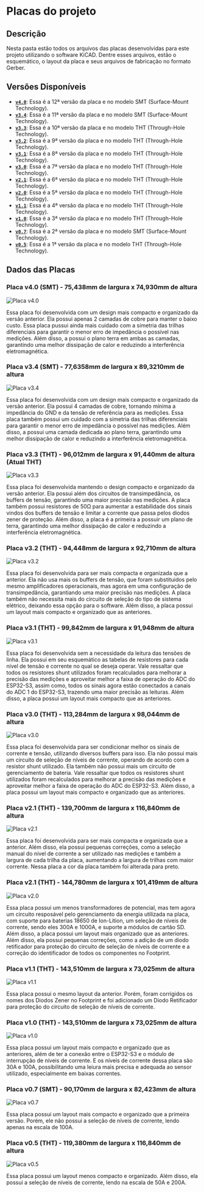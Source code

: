# Placas do projeto

## Descrição



Nesta pasta estão todos os arquivos das placas desenvolvidas para este projeto utilizando o software KiCAD. Dentre esses arquivos, estão o esquemático, o layout da placa e seus arquivos de fabricação no formato Gerber.



## Versões Disponíveis

- **[`v4.0`](./v4.0/)**: Essa é a 12ª versão da placa e no modelo SMT (Surface-Mount Technology).
- **[`v3.4`](./v3.4/)**: Essa é a 11ª versão da placa e no modelo SMT (Surface-Mount Technology).
- **[`v3.3`](./v3.3/)**: Essa é a 10ª versão da placa e no modelo THT (Through-Hole Technology).
- **[`v3.2`](./v3.2/)**: Essa é a 9ª versão da placa e no modelo THT (Through-Hole Technology).
- **[`v3.1`](./v3.1/)**: Essa é a 8ª versão da placa e no modelo THT (Through-Hole Technology).
- **[`v3.0`](./v3.0/)**: Essa é a 7ª versão da placa e no modelo THT (Through-Hole Technology).
- **[`v2.1`](./v2.1/)**: Essa é a 6ª versão da placa e no modelo THT (Through-Hole Technology).
- **[`v2.0`](./v2.0/)**: Essa é a 5ª versão da placa e no modelo THT (Through-Hole Technology).
- **[`v1.1`](./v1.1/)**: Essa é a 4ª versão da placa e no modelo THT (Through-Hole Technology).
- **[`v1.0`](./v1.0/)**: Essa é a 3ª versão da placa e no modelo THT (Through-Hole Technology).
- **[`v0.7`](./v0.7/)**: Essa é a 2ª versão da placa e no modelo SMT (Surface-Mount Technology).
- **[`v0.5`](./v0.5/)**: Essa é a 1ª versão da placa e no modelo THT (Through-Hole Technology).



## Dados das Placas

### Placa v4.0 (SMT) - 75,438mm de largura x 74,930mm de altura

![Placa v4.0](./v4.0/board.png)

Essa placa foi desenvolvida com um design mais compacto e organizado da versão anterior. Ela possui apenas 2 camadas de cobre para manter o baixo custo. Essa placa pussui ainda mais cuidado com a simetria das trilhas diferenciais para garantir o menor erro de impedância o possível nas medições. Além disso, a possui o plano terra em ambas as camadas, garantindo uma melhor dissipação de calor e reduzindo a interferência eletromagnética.



### Placa v3.4 (SMT) - 77,6358mm de largura x 89,3210mm de altura

![Placa v3.4](./v3.4/board.png)

Essa placa foi desenvolvida com um design mais compacto e organizado da versão anterior. Ela possui 4 camadas de cobre, tornando mínima a impedância do GND e da tensão de referência para as medições. Essa placa também possui um cuidado com a simetria das trilhas diferenciais para garantir o menor erro de impedância o possível nas medições. Além disso, a possui uma camada dedicada ao plano terra, garantindo uma melhor dissipação de calor e reduzindo a interferência eletromagnética.



### Placa v3.3 (THT) - 96,012mm de largura x 91,440mm de altura (Atual THT)

![Placa v3.3](./v3.3/board.png)

Essa placa foi desenvolvida mantendo o design compacto e organizado da versão anterior. Ela possui além dos circuitos de transimpedância, os buffers de tensão, garantindo uma maior precisão nas medições. A placa também possui resistores de 50Ω para aumentar a estabilidade dos sinais vindos dos buffers de tensão e limitar a corrente que passa pelos diodos zener de proteção. Além disso, a placa é a primeira a possuir um plano de terra, garantindo uma melhor dissipação de calor e reduzindo a interferência eletromagnética.



### Placa v3.2 (THT) - 94,448mm de largura x 92,710mm de altura

![Placa v3.2](./v3.2/board.png)

Essa placa foi desenvolvida para ser mais compacta e organizada que a anterior. Ela não usa mais os buffers de tensão, que foram substituidos pelo mesmo amplificadores operacionais, mas agora em uma configuração de transimpedância, garantiando uma maior precisão nas medições. A placa também não necessita mais do circuito de seleção do tipo de sistema elétrico, deixando essa opção para o software. Além disso, a placa possui um layout mais compacto e organizado que as anteriores.



### Placa v3.1 (THT) - 99,842mm de largura x 91,948mm de altura

![Placa v3.1](./v3.1/board.png)

Essa placa foi desenvolvida sem a necessidade da leitura das tensões de linha. Ela possui em seu esquemático as tabelas de resistores para cada nível de tensão e corrente no qual se deseja operar. Vale ressaltar que todos os resistores shunt utilizados foram recalculados para melhorar a precisão das medições e aproveitar melhor a faixa de operação do ADC do ESP32-S3, assim como, todos os sinais agora estão conectados a canais do ADC 1 do ESP32-S3, trazendo uma maior precisão as leituras. Além disso, a placa possui um layout mais compacto que as anteriores.



### Placa v3.0 (THT) - 113,284mm de largura x 98,044mm de altura

![Placa v3.0](./v3.0/board.png)

Essa placa foi desenvolvida para ser condicionar melhor os sinais de corrente e tensão, utilizando diversos buffers para isso. Ela não possui mais um circuito de seleção de níveis de corrente, operando de acordo com a resistor shunt utilizado. Ela também não possui mais um circuito de gerenciamento de bateria. Vale ressaltar que todos os resistores shunt utilizados foram recalculados para melhorar a precisão das medições e aproveitar melhor a faixa de operação do ADC do ESP32-S3. Além disso, a placa possui um layout mais compacto e organizado que as anteriores.



### Placa v2.1 (THT) - 139,700mm de largura x 116,840mm de altura

![Placa v2.1](./v2.1/board.png)

Essa placa foi desenvolvida para ser mais compacta e organizada que a anterior. Além disso, ela possui pequenas correções, como a seleção manual do nível de corrente a ser utilizado nas medições e também  a largura de cada trilha da placa, aumentando a largura de trilhas com maior corrente. Nessa placa a cor da placa também foi alterada para preto.



### Placa v2.1 (THT) - 144,780mm de largura x 101,419mm de altura

![Placa v2.0](./v2.0/board.png)

Essa placa possui um menos transformadores de potencial, mas tem agora um circuito resposável pelo gerenciamento da energia utilizada na placa, com suporte para baterias 18650 de Ion-Lítion, um seleção de níveis de corrente, sendo eles 300A e 1000A, e suporte a módulos de cartão SD. Além disso, a placa possui um layout mais organizado que as anteriores. Além disso, ela possui pequenas correções, como a adição de um diodo retificador para proteção do circuito de seleção de níveis de corrente e a correção do identificador de todos os componentes no Footprint.



### Placa v1.1 (THT) - 143,510mm de largura x 73,025mm de altura

![Placa v1.1](./v1.1/board.png)

Essa placa possui o mesmo layout da anterior. Porém, foram corrigidos os nomes dos Diodos Zener no Footprint e foi adicionado um Diodo Retificador para proteção do circuito de seleção de níveis de corrente.



### Placa v1.0 (THT) - 143,510mm de largura x 73,025mm de altura

![Placa v1.0](./v1.0/board.png)

Essa placa possui um layout mais compacto e organizado que as anteriores, além de ter a conexão entre o ESP32-S3 e o módulo de interrupção de níveis de corrente. E os níveis de corrente dessa placa são 30A e 100A, possibilitando uma leiura mais precisa e adequada ao sensor utilizado, especialmente em baixas correntes.



### Placa v0.7 (SMT) - 90,170mm de largura x 82,423mm de altura

![Placa v0.7](./v0.7/board.png)

Essa placa possui um layout mais compacto e organizado que a primeira versão. Porém, ele não possui a seleção de níveis de corrente, lendo apenas na escala de 100A.



### Placa v0.5 (THT) - 119,380mm de largura x 116,840mm de altura

![Placa v0.5](./v0.5/board.png)

Essa placa possui um layout menos compacto e organizado. Além disso, ela possui a seleção de níveis de corrente, lendo na escala de 50A e 200A.
